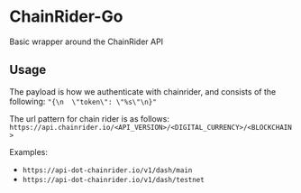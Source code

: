 # ChainRider-Go

Basic wrapper around the ChainRider API

## Usage

The payload is how we authenticate with chainrider, and consists of the following:
`"{\n  \"token\": \"%s\"\n}"`

The url pattern for chain rider is as follows:
`https://api.chainrider.io/<API_VERSION>/<DIGITAL_CURRENCY>/<BLOCKCHAIN>`

Examples:
* `https://api-dot-chainrider.io/v1/dash/main`
* `https://api-dot-chainrider.io/v1/dash/testnet`